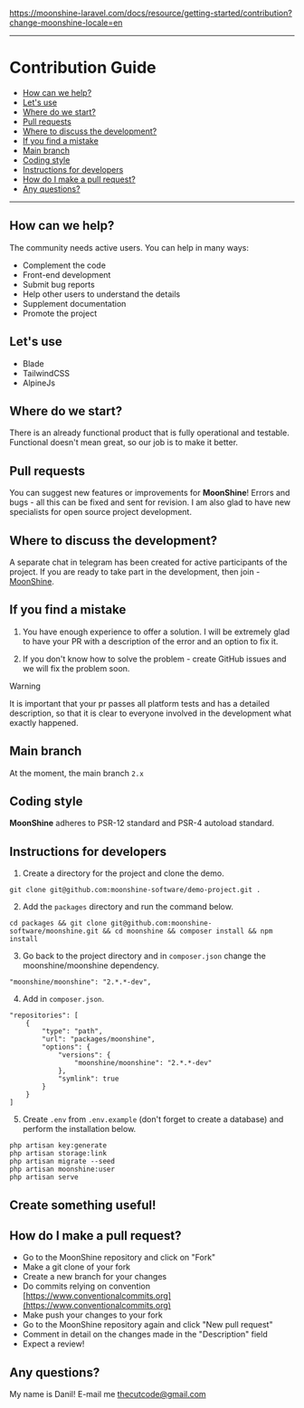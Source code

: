 https://moonshine-laravel.com/docs/resource/getting-started/contribution?change-moonshine-locale=en

------
# Contribution Guide

  - [How can we help?](#how-can-we-help)
  - [Let's use](#lets-use)
  - [Where do we start?](#where-do-we-start)
  - [Pull requests](#pull-requests)
  - [Where to discuss the development?](#where-to-discuss-the-development)
  - [If you find a mistake](#if-you-find-a-mistake)
  - [Main branch](#main-branch)
  - [Coding style](#coding-style)
  - [Instructions for developers](#dev-guide)
  - [How do I make a pull request?](#pr)
  - [Any questions?](#any-questions)

---

<a name="how-can-we-help"></a>
## How can we help?

The community needs active users. You can help in many ways:

- Complement the code
- Front-end development
- Submit bug reports
- Help other users to understand the details
- Supplement documentation
- Promote the project

<a name="lets-use"></a>
## Let's use

- Blade
- TailwindCSS
- AlpineJs

<a name="where-do-we-start"></a>
## Where do we start?

There is an already functional product that is fully operational and testable. Functional doesn't mean great, so our job is to make it better.

<a name="pull-requests"></a>
## Pull requests

You can suggest new features or improvements for **MoonShine**! Errors and bugs - all this can be fixed and sent for revision. I am also glad to have new specialists for open source project development.

<a name="where-to-discuss-the-development"></a>
## Where to discuss the development?

A separate chat in telegram has been created for active participants of the project. If you are ready to take part in the development, then join - [MoonShine](https://t.me/MoonShine_Laravel).

<a name="if-you-find-a-mistake"></a>
## If you find a mistake

1. You have enough experience to offer a solution. I will be extremely glad to have your PR with a description of the error and an option to fix it.

2. If you don't know how to solve the problem - create GitHub issues and we will fix the problem soon.

> [!WARNING]
> It is important that your pr passes all platform tests and has a detailed description, so that it is clear to everyone involved in the development what exactly happened.

<a name="main-branch"></a>
## Main branch

At the moment, the main branch `2.x`

<a name="coding-style"></a>
## Coding style

**MoonShine** adheres to PSR-12 standard and PSR-4 autoload standard.

<a name="dev-guide"></a>
## Instructions for developers

1. Create a directory for the project and clone the demo.

```
git clone git@github.com:moonshine-software/demo-project.git .
```

2. Add the `packages` directory and run the command below.

```
cd packages && git clone git@github.com:moonshine-software/moonshine.git && cd moonshine && composer install && npm install
```

3. Go back to the project directory and in `composer.json` change the moonshine/moonshine dependency.

```
"moonshine/moonshine": "2.*.*-dev",
```

4.  Add in `composer.json`.

```
"repositories": [
    {
        "type": "path",
        "url": "packages/moonshine",
        "options": {
            "versions": {
                "moonshine/moonshine": "2.*.*-dev"
            },
            "symlink": true
        }
    }
]
```

5. Create `.env` from `.env.example` (don't forget to create a database) and perform the installation below.

```
php artisan key:generate
php artisan storage:link
php artisan migrate --seed
php artisan moonshine:user
php artisan serve
```
## Create something useful!

<a name="pr"></a>
## How do I make a pull request?

- Go to the MoonShine repository and click on "Fork"
- Make a git clone of your fork
- Create a new branch for your changes
- Do commits relying on convention [https://www.conventionalcommits.org](https://www.conventionalcommits.org)
- Make push your changes to your fork
- Go to the MoonShine repository again and click "New pull request"
- Comment in detail on the changes made in the "Description" field
- Expect a review!

<a name="any-questions"></a>
## Any questions?

My name is Danil! E-mail me [thecutcode@gmail.com](mailto:thecutcode@gmail.com)
